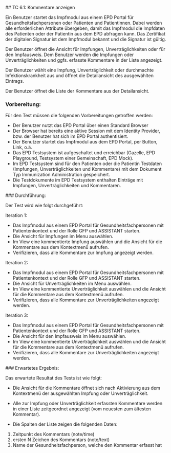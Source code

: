 ## TC 6.1: Kommentare anzeigen

Ein Benutzer startet das Impfmodul aus einem EPD Portal für Gesundheitsfachpersonen oder Patienten und Patientinnen.  Dabei werden alle erforderlichen Attribute übergeben, damit das Impfmodul die Impfdaten des Patienten oder der Patientin aus dem EPD abfragen kann. Das Zertifikat der digitalen Signatur ist dem Impfmodul bekannt und die Signatur ist gültig.

Der Benutzer öffnet die Ansicht für Impfungen, Unverträglichkeiten oder für den Impfausweis. Dem Benutzer werden die Impfungen oder Unverträglichkeiten und ggfs. erfasste Kommentare in der Liste angezeigt.

Der Benutzer wählt eine Impfung, Unverträglichkeit oder durchmachte Infektionskrankheit aus und öffnet die Detailansicht des ausgewählten Eintrags.

Der Benutzer öffnet die Liste der Kommentare aus der Detailansicht.

### Vorbereitung:

Für den Test müssen die folgenden Vorbereitungen getroffen werden:
- Der Benutzer nutzt das EPD Portal über einen Standard Browser
- Der Browser hat bereits eine aktive Session mit dem Identity Provider, bzw. der Benutzer hat sich im EPD Portal authentisiert.
- Der Benutzer startet das Impfmodul aus dem EPD Portal, per Button, Link, o.ä.  
- Das EPD Testsystem ist aufgeschaltet und erreichbar (Gazelle, EPD Playground, Testsystem einer Gemeinschaft, EPD Mock).
- Im EPD Testsystem sind für den Patienten oder die Patientin Testdaten (Impfungen, Unverträglichkeiten und Kommentare) mit dem Dokument Typ Immunization Administration gespeichert.
- Die Testdokumente im EPD Testsystem enthalten Einträge mit Impfungen, Unverträglichkeiten und Kommentaren.

### Durchführung:

Der Test wird wie folgt durchgeführt:

Iteration 1:
- Das Impfmodul aus einem EPD Portal für Gesundheitsfachpersonen mit Patientenkontext und der Rolle GFP und ASSISTANT starten.
- Die Ansicht für Impfungen im Menu auswählen.
- Im View eine kommentierte Impfung auswählen und die Ansicht für die Kommentare aus dem Kontextmenü aufrufen.
- Verifizieren, dass alle Kommentare zur Impfung angezeigt werden.

Iteration 2:
- Das Impfmodul aus einem EPD Portal für Gesundheitsfachpersonen mit Patientenkontext und der Rolle GFP und ASSISTANT starten.
- Die Ansicht für Unverträglichkeiten im Menu auswählen.
- Im View eine kommentierte Unverträglichkeit auswählen und die Ansicht für die Kommentare aus dem Kontextmenü aufrufen.
- Verifizieren, dass alle Kommentare zur Unverträglichkeiten angezeigt werden.

Iteration 3:
- Das Impfmodul aus einem EPD Portal für Gesundheitsfachpersonen mit Patientenkontext und der Rolle GFP und ASSISTANT starten.
- Die Ansicht für den Impfausweis im Menu auswählen.
- Im View eine kommentierte Unverträglichkeit auswählen und die Ansicht für die Kommentare aus dem Kontextmenü aufrufen.
- Verifizieren, dass alle Kommentare zur Unverträglichkeiten angezeigt werden.

### Erwartetes Ergebnis:

Das erwartete Resultat des Tests ist wie folgt:

- Die Ansicht für die Kommentare öffnet sich nach Aktivierung aus dem Kontextmenü der ausgewählten Impfung oder Unverträglichkeit.
- Alle zur Impfung oder Unverträglichkeit erfassten Kommentare werden in einer Liste zeitgeordnet angezeigt (vom neuesten zum ältesten Kommentar).

- Die Spalten der Liste zeigen die folgenden Daten:  
1.	Zeitpunkt des Kommentars (note/time)
2.	ersten N Zeichen des Kommentars (note/text)
3.	Name der Gesundheitsfachperson, welche den Kommentar erfasst hat

